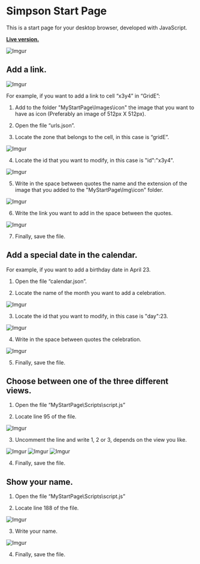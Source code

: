 # Simpson Start Page

This is a start page for your desktop browser, developed with JavaScript.

**[Live version.](https://Jivich.github.io/SimpsonStartPage/MyStartPage/)**



![Imgur](https://i.imgur.com/mqjJ2Ct.png)



## Add a link.
![Imgur](https://i.imgur.com/JNDblSw.png)

For example, if you want to add a link to cell “x3y4” in “GridE”:
1.	Add to the folder "MyStartPage\Images\icon" the image that you want to have as icon (Preferably an image of 512px X 512px).

2.	Open the file “urls.json”.

3.	Locate the zone that belongs to the cell, in this case is “gridE”.

![Imgur](https://i.imgur.com/mC1GjJn.png)

4.	Locate the id that you want to modify, in this case is "id":"x3y4".

![Imgur](https://i.imgur.com/L98tfAa.png)

5.	Write in the space between quotes the name and the extension of the image that you added to the "MyStartPage\Img\icon" folder.

![Imgur](https://i.imgur.com/FB5uq9n.png)

6.	Write the link you want to add in the space between the quotes.

![Imgur](https://i.imgur.com/PeWm2f8.png)

7.	Finally, save the file.


## Add a special date in the calendar.

For example, if you want to add a birthday date in April 23.

1. Open the file “calendar.json”.

2. Locate the name of the month you want to add a celebration.

![Imgur](https://i.imgur.com/t9ddfzu.png)

3. Locate the id that you want to modify, in this case is "day":23.

![Imgur](https://i.imgur.com/9qbA5Sh.png)

4. Write in the space between quotes the celebration.

![Imgur](https://i.imgur.com/6YVUY1K.png)

5. Finally, save the file.


## Choose between one of the three different views.

1. Open the file “MyStartPage\Scripts\script.js”

2. Locate line 95 of the file.

![Imgur](https://i.imgur.com/yD37d9n.png)

3. Uncomment the line and write 1, 2 or 3, depends on the view you like.

![Imgur](https://i.imgur.com/M4uJqaX.png)
![Imgur](https://i.imgur.com/zudLpSk.png)
![Imgur](https://i.imgur.com/DWh3sSf.png)

4. Finally, save the file.


## Show your name.

1. Open the file “MyStartPage\Scripts\script.js”

2. Locate line 188 of the file.

![Imgur](https://i.imgur.com/jHbh64k.png)

3. Write your name.

![Imgur](https://i.imgur.com/LDnMlFV.png)

4. Finally, save the file.
